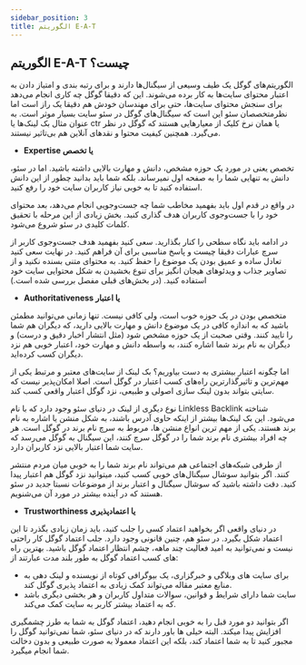 ```yaml
---
sidebar_position: 3
title: الگوریتم E-A-T
---
```


## الگوریتم E-A-T چیست؟

الگوریتم‌های گوگل یک طیف وسیعی از سیگنال‌ها دارند و برای رتبه بندی و امتیاز دادن به اعتبار محتوای سایت‌ها به کار برده می‌شوند. این که دقیقا گوگل چه کاری انجام می‌دهد برای سنجش محتوای سایت‌ها، حتی برای مهندسان خودش هم دقیقا یک راز است اما نظرمتخصصان سئو این است که سیگنال‌های گوگل در سئو سایت بسیار موثر است. به عنوان مثال بک لینک‌ها یا ctr یا همان نرخ کلیک از معیارهایی هستند که گوگل در نظر می‌گیرد. همچنین کیفیت محتوا و نقدهای آنلاین هم بی‌تاثیر نیستند.

-   **Expertise یا تخصص**

تخصص یعنی در مورد یک حوزه مشخص، دانش و مهارت بالایی داشته باشید. اما در سئو، دانش به تنهایی شما را به صفحه اول نمیرساند. بلکه شما باید بدانید چطور از این دانش استفاده کنید تا به خوبی نیاز کاربران سایت خود را رفع کنید.

در واقع در قدم اول باید بفهمید مخاطب شما چه جست‌وجویی انجام می‌دهد، بعد محتوای خود را با جست‌وجوی کاربران هدف گذاری کنید. بخش زیادی از این مرحله با تحقیق کلمات کلیدی در سئو شروع می‌شود.

در ادامه باید نگاه سطحی را کنار بگذارید. سعی کنید بفهمید هدف جست‌وجوی کاربر از سرچ عبارات دقیقا چیست و پاسخ مناسبی برای آن فراهم کنید. در نهایت سعی کنید تعادل ساده و عمیق بودن یک موضوع را حفظ کنید. به محتوای متنی بسنده نکنید و از تصاویر جذاب و ویدئوهای هیجان انگیز برای تنوع بخشیدن به شکل محتوایی سایت خود استفاده کنید. (در بخش‌های قبلی مفصل بررسی شده است.)

-   **Authoritativeness یا اعتبار**

متخصص بودن در یک حوزه خوب است، ولی کافی نیست. تنها زمانی می‌توانید مطمئن باشید که به اندازه کافی در یک موضوع دانش و مهارت بالایی دارید، که دیگران هم شما را تایید کنند. وقتی صحبت از یک حوزه مشخص شود (مثل انتشار اخبار دقیق و درست) و دیگران به نام برند شما اشاره کنند، به واسطه دانش و مهارت خود، اعتبار خوبی هم نزد دیگران کسب کرده‌اید.

اما چگونه اعتبار بیشتری به دست بیاوریم؟ بک لینک از سایت‌های معتبر و مرتبط یکی از مهم‌ترین و تاثیرگذارترین راه‌های کسب اعتبار در گوگل است. اصلا امکان‌پذیر نیست که سایتی بتواند بدون لینک سازی اصولی و طبیعی، نزد گوگل اعتبار واقعی کسب کند.

نوع دیگری از لینک در دنیای سئو وجود دارد که با نام Linkless Backlink شناخته می‌شود. این بک لینک‌ها بیشتر از اینکه حاوی آدرس باشند، به شکل منشن یا اشاره به نام برند هستند. یکی از مهم ترین انواع منشن ها، مربوط به سرچ نام برند در گوگل است. هر چه افراد بیشتری نام برند شما را در گوگل سرچ کنند، این سیگنال به گوگل می‌رسد که سایت شما اعتبار بالایی نزد کاربران دارد.

از طرفی شبکه‌های اجتماعی هم می‌تواند نام برند شما را به خوبی میان مردم منتشر کنند. اگر بتوانید سوشال سیگنال‌های خوبی کسب کنید، میتوانید نزد گوگل هم اعتبار پیدا کنید. دقت داشته باشید که سوشال سیگنال و اعتبار برند از موضوعات نسبتا جدید در سئو هستند که در آینده بیشتر در مورد آن می‌شنویم.

-   **Trustworthiness یا اعتمادپذیری**

در دنیای واقعی اگر بخواهید اعتماد کسی را جلب کنید، باید زمان زیادی بگذرد تا این اعتماد شکل بگیرد. در سئو هم، چنین قانونی وجود دارد. جلب اعتماد گوگل کار راحتی نیست و نمی‌توانید به امید فعالیت چند ماهه، چشم انتظار اعتماد گوگل باشید. بهترین راه های کسب اعتماد گوگل به طور بلند مدت عبارتند از:

-   برای سایت های وبلاگی و خبرگزاری، یک بیوگرافی کوتاه از نویسنده و لینک دهی به منابع معتبر مقاله می‌تواند کمک زیادی به اعتماد پذیری گوگل کند.
-   سایت شما دارای شرایط و قوانین، سوالات متداول کاربران و هر بخشی دیگری باشد که به اعتماد بیشتر کاربر به سایت کمک می‌کند.

اگر بتوانید دو مورد قبل را به خوبی انجام دهید، اعتماد گوگل به شما به طرز چشمگیری افزایش پیدا میکند. البته خیلی ها باور دارند که در دنیای سئو، شما نمی‌توانید گوگل را مجبور کنید تا به شما اعتماد کند، بلکه این اعتماد معمولا به صورت طبیعی و بدون دخالت شما انجام میگیرد.
